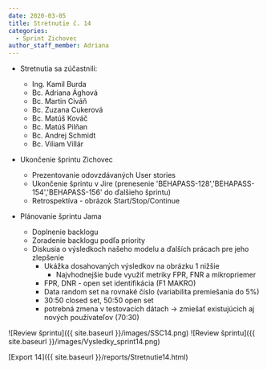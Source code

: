 ```yaml
---
date: 2020-03-05
title: Stretnutie č. 14
categories:
  - Sprint Zichovec
author_staff_member: Adriana
---
```

- Stretnutia sa zúčastnili:
    - Ing. Kamil Burda
    - Bc. Adriana Ághová
    - Bc. Martin Civáň
    - Bc. Zuzana Cukerová
    - Bc. Matúš Kováč
    - Bc. Matúš Pilňan
    - Bc. Andrej Schmidt
    - Bc. Viliam Villár

- Ukončenie šprintu Zichovec
    - Prezentovanie odovzdávaných User stories
    - Ukončenie šprintu v Jire (prenesenie 'BEHAPASS-128','BEHAPASS-154','BEHAPASS-156' do ďalšieho šprintu)
    - Retrospektíva - obrázok Start/Stop/Continue

- Plánovanie šprintu Jama
    - Doplnenie backlogu
    - Zoradenie backlogu podľa priority
    - Diskusia o výsledkoch našeho modelu a ďalších prácach pre jeho zlepšenie
        - Ukážka dosahovaných výsledkov na obrázku 1 nižšie
            - Najvhodnejšie bude využiť metriky FPR, FNR a mikropriemer
        - FPR, DNR - open set identifikácia (F1 MAKRO)
        - Data random set na rovnaké číslo (variabilita premiešania do 5%)
        - 30:50 closed set, 50:50 open set
        - potrebná zmena v testovacích dátach -> zmiešať existujúcich aj nových používateľov (70:30)
                             
![Review šprintu]({{ site.baseurl }}/images/SSC14.png)
![Review šprintu]({{ site.baseurl }}/images/Vysledky_sprint14.png)
        
[Export 14]({{ site.baseurl }}/reports/Stretnutie14.html)
